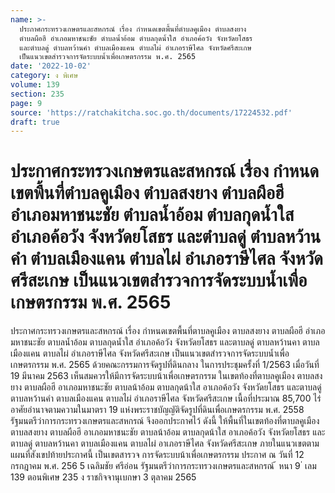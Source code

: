 ```yaml
---
name: >-
  ประกาศกระทรวงเกษตรและสหกรณ์ เรื่อง กำหนดเขตพื้นที่ตำบลคูเมือง ตำบลสงยาง
  ตำบลผือฮี อำเภอมหาชนะชัย ตำบลน้ำอ้อม ตำบลกุดน้ำใส อำเภอค้อวัง จังหวัดยโสธร
  และตำบลดู่ ตำบลหว้านคำ ตำบลเมืองแคน ตำบลไผ่ อำเภอราษีไศล จังหวัดศรีสะเกษ
  เป็นแนวเขตสำรวจการจัดระบบน้ำเพื่อเกษตรกรรม พ.ศ. 2565
date: '2022-10-02'
category: ง พิเศษ
volume: 139
section: 235
page: 9
source: 'https://ratchakitcha.soc.go.th/documents/17224532.pdf'
draft: true
---
```


# ประกาศกระทรวงเกษตรและสหกรณ์ เรื่อง กำหนดเขตพื้นที่ตำบลคูเมือง ตำบลสงยาง ตำบลผือฮี อำเภอมหาชนะชัย ตำบลน้ำอ้อม ตำบลกุดน้ำใส อำเภอค้อวัง จังหวัดยโสธร และตำบลดู่ ตำบลหว้านคำ ตำบลเมืองแคน ตำบลไผ่ อำเภอราษีไศล จังหวัดศรีสะเกษ เป็นแนวเขตสำรวจการจัดระบบน้ำเพื่อเกษตรกรรม พ.ศ. 2565

ประกาศกระทรวงเกษตรและสหกรณ์ เรื่อง กำหนดเขตพื้นที่ตาบลคูเมือง ตาบลสงยาง ตาบลผือฮี อำเภอมหาชนะชัย ตาบลน้ำอ้อม ตาบลกุดน้ำใส อำเภอค้อวัง จังหวัดยโสธร และตาบลดู่ ตาบลหว้านคา ตาบลเมืองแคน ตาบลไผ่ อำเภอราษีไศล จังหวัดศรีสะเกษ เป็นแนวเขตสำรวจการจัดระบบน้ำเพื่อเกษตรกรรม พ.ศ. 2565 ด้วยคณะกรรมการจัดรูปที่ดินกลาง ในการประชุมครั้งที่ 1/2563 เมื่อวันที่ 19 มีนาคม 2563 เห็นสมควรให้มีการจัดระบบน้าเพื่อเกษตรกรรม ในเขตท้องที่ตาบลคูเมือง ตาบลสงยาง ตาบลผือฮี อาเภอมหาชนะชัย ตาบลน้าอ้อม ตาบลกุดน้าใส อาเภอค้อวัง จังหวัดยโสธร และตาบลดู่ ตาบลหว้านคำ ตาบลเมืองแคน ตาบลไผ่ อำเภอราษีไศล จังหวัดศรีสะเกษ เนื้อที่ประมาณ 85,700 ไร่ อาศัยอำนาจตามความในมาตรา 19 แห่งพระราชบัญญัติจัดรูปที่ดินเพื่อเกษตรกรรม พ.ศ. 2558 รัฐมนตรีว่าการกระทรวงเกษตรและสหกรณ์ จึงออกประกาศไว้ ดังนี้ ให้พื้นที่ในเขตท้องที่ตาบลคูเมือง ตาบลสงยาง ตาบลผือฮี อาเภอมหาชนะชัย ตาบลน้าอ้อม ตาบลกุดน้าใส อาเภอค้อวัง จังหวัดยโสธร และตาบลดู่ ตาบลหว้านคา ตาบลเมืองแคน ตาบลไผ่ อาเภอราษีไศล จังหวัดศรีสะเกษ ภายในแนวเขตตามแผนที่สังเขปท้ายประกาศนี้ เป็นเขตสารวจ การจัดระบบน้าเพื่อเกษตรกรรม ประกาศ ณ วันที่ 12 กรกฎาคม พ.ศ. 256 5 เฉลิมชัย ศรีอ่อน รัฐมนตรีว่าการกระทรวงเกษตรและสหกรณ์ ้ หนา 9 ่ เลม 139 ตอนพิเศษ 235 ง ราชกิจจานุเบกษา 3 ตุลาคม 2565

